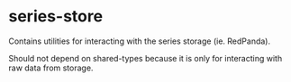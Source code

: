 # series-store

Contains utilities for interacting with the series storage (ie. RedPanda).

Should not depend on shared-types because it is only for interacting with raw data from storage.
